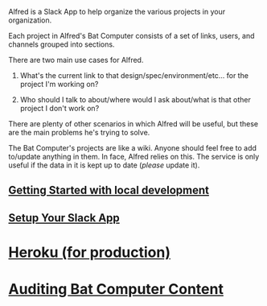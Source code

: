 Alfred is a Slack App to help organize the various projects in your organization.

Each project in Alfred's Bat Computer consists of a set of links, users, and channels grouped into sections.

There are two main use cases for Alfred.

1. What's the current link to that design/spec/environment/etc... for the project I'm working on?

2. Who should I talk to about/where would I ask about/what is that other project I don't work on?

There are plenty of other scenarios in which Alfred will be useful, but these are the main problems he's trying to solve.

The Bat Computer's projects are like a wiki. Anyone should feel free to add to/update anything in them. In face, Alfred relies on this. The service is only useful if the data in it is kept up to date (_please_ update it).

## [Getting Started with local development](https://github.com/hectorscout/slack-alfred/wiki/Local-Development)

## [Setup Your Slack App](https://github.com/hectorscout/slack-alfred/wiki/Setup-Slack-App)

# [Heroku (for production)](https://github.com/hectorscout/slack-alfred/wiki/Production-With-Heroku)

# [Auditing Bat Computer Content](https://github.com/hectorscout/slack-alfred/wiki/Auditing)
